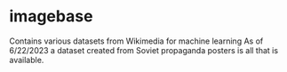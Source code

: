 # imagebase
Contains various datasets from Wikimedia for machine learning
As of 6/22/2023 a dataset created from Soviet propaganda posters is all that is available.
